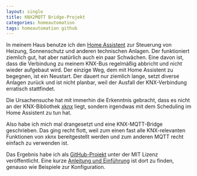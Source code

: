 ```yaml
---
layout: single
title: KNX2MQTT Bridge-Projekt
categories: homeautomation
tags: homeautomation github
---
```

In meinem Haus benutze ich den [Home Assistent][1] zur Steuerung von Heizung, Sonnenschutz und anderen technischen Anlagen.
Der funktioniert ziemlich gut, hat aber natürlich auch ein paar Schwächen.
Eine davon ist, dass die Verbindung zu meinem KNX-Bus regelmäßig abbricht und nicht wieder aufgebaut wird.
Der einzige Weg, dem mit Home Assistent zu begegnen, ist ein Neustart.
Der dauert nur ziemlich lange, setzt diverse Anlagen zurück und ist nicht planbar, weil der Ausfall der KNX-Verbindung erratisch stattfindet.

Die Ursachensuche hat mit immerhin die Erkenntnis gebracht, dass es nicht an der KNX-Bibliothek [xknx][2] liegt, sondern irgendwas mit dem Scheduling im Home Assistent zu tun hat.

Also habe ich mich mal drangesetzt und eine KNX-MQTT-Bridge geschrieben.
Das ging recht flott, weil zum einen fast alle KNX-relevanten Funktionen von xknx bereitgestellt werden und zum anderen MQTT recht einfach zu verwenden ist.

Das Ergebnis habe ich als [GitHub-Projekt][3] unter der MIT Lizenz veröffentlicht.
Eine kurze [Anleitung und Einführung][4] ist dort zu finden, genauso wie Beispiele zur Konfiguration.

[1]:	https://www.home-assistant.io/ "Home Assistant"
[2]:	https://xknx.io/ "xknx"
[3]:	https://github.com/gbeine/knx2mqtt "knx2mqtt"
[4]:	https://github.com/gbeine/knx2mqtt/blob/master/README.md "Anleitung"